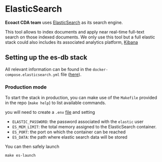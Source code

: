 # ElasticSearch

**Ecoact CDA team**  uses <a href=https://www.elastic.co/elasticsearch class="external-link" target="_blank">ElasticSearch</a> as its search engine.

This tool allows to index documents and apply near real-time full-text search on those indexed documents. We only use this tool but a full elastic stack could also includes its associated analytics platform, <a href=https://www.elastic.co/kibana class="external-link" target="_blank">Kibana</a>



## Setting up the es-db stack

All relevant information can be found in the `docker-compose.elasticsearch.yml` file (<a href=https://github.com/SE-Sustainability-OSS/ecodev-infra/blob/main/docker-compose.elasticsearch.yml class="external-link" target="_blank">here</a>).

### Production mode

To start the stack in production, you can make use of the `Makefile` provided in the repo (`make help`) to list available commands.


you will need to create a `.env` <a href=https://www.codementor.io/@parthibakumarmurugesan/what-is-env-how-to-set-up-and-run-a-env-file-in-node-1pnyxw9yxj  class="external-link" target="_blank">file</a> and setting


- `ELASTIC_PASSWORD`: the password associated with the `elastic` user
- `ES_MEM_LIMIT`:  the total memory assigned to the ElasticSearch container. 
- `ES_PORT`:  the port on which the container can be reached
- `ES_DATA`: the path where elastic search data will be stored

You can then safely launch 
```shell
make es-launch
```


